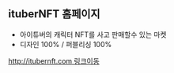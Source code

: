 
## ituberNFT 홈페이지
- 아이튜버의 캐릭터 NFT를 사고 판매할수 있는 마켓
- 디자인 100% / 퍼블리싱 100%

[http://itubernft.com 링크이동](http://itubernft.com "아이튜버NFT")
